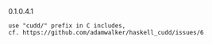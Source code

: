 0.1.0.4.1 

	use "cudd/" prefix in C includes,
	cf. https://github.com/adamwalker/haskell_cudd/issues/6
